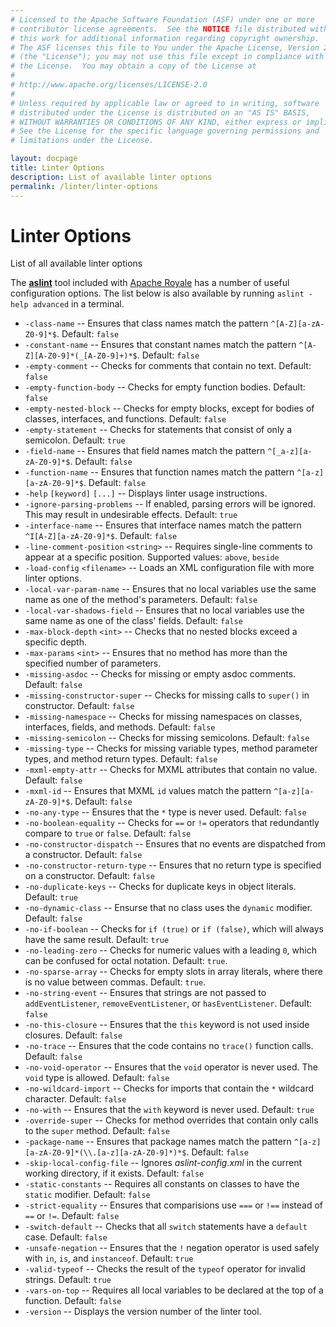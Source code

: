 ```yaml
---
# Licensed to the Apache Software Foundation (ASF) under one or more
# contributor license agreements.  See the NOTICE file distributed with
# this work for additional information regarding copyright ownership.
# The ASF licenses this file to You under the Apache License, Version 2.0
# (the "License"); you may not use this file except in compliance with
# the License.  You may obtain a copy of the License at
# 
# http://www.apache.org/licenses/LICENSE-2.0
# 
# Unless required by applicable law or agreed to in writing, software
# distributed under the License is distributed on an "AS IS" BASIS,
# WITHOUT WARRANTIES OR CONDITIONS OF ANY KIND, either express or implied.
# See the License for the specific language governing permissions and
# limitations under the License.

layout: docpage
title: Linter Options
description: List of available linter options
permalink: /linter/linter-options
---
```


# Linter Options

List of all available linter options

The [**aslint**](linter) tool included with [Apache Royale](https://royale.apache.org/) has a number of useful configuration options. The list below is also available by running `aslint -help advanced` in a terminal.

- `-class-name` -- Ensures that class names match the pattern `^[A-Z][a-zA-Z0-9]*$`. Default: `false`
- `-constant-name` -- Ensures that constant names match the pattern `^[A-Z][A-Z0-9]*(_[A-Z0-9]+)*$`. Default: `false`
- `-empty-comment` -- Checks for comments that contain no text. Default: `false`
- `-empty-function-body` -- Checks for empty function bodies. Default: `false`
- `-empty-nested-block` -- Checks for empty blocks, except for bodies of classes, interfaces, and functions. Default: `false`
- `-empty-statement` -- Checks for statements that consist of only a semicolon. Default: `true`
- `-field-name` -- Ensures that field names match the pattern `^[_a-z][a-zA-Z0-9]*$`. Default: `false`
- `-function-name` -- Ensures that function names match the pattern `^[a-z][a-zA-Z0-9]*$`. Default: `false`
- `-help` `[keyword]` `[...]` -- Displays linter usage instructions.
- `-ignore-parsing-problems` -- If enabled, parsing errors will be ignored. This may result in undesirable effects. Default: `true`
- `-interface-name` -- Ensures that interface names match the pattern `^I[A-Z][a-zA-Z0-9]*$`. Default: `false`
- `-line-comment-position` `<string>` -- Requires single-line comments to appear at a specific position. Supported values: `above`, `beside` 
- `-load-config` `<filename>` -- Loads an XML configuration file with more linter options.
- `-local-var-param-name` -- Ensures that no local variables use the same name as one of the method's parameters. Default: `false`
- `-local-var-shadows-field` -- Ensures that no local variables use the same name as one of the class' fields. Default: `false`
- `-max-block-depth` `<int>` -- Checks that no nested blocks exceed a specific depth.
- `-max-params` `<int>` -- Ensures that no method has more than the specified number of parameters.
- `-missing-asdoc` -- Checks for missing or empty asdoc comments. Default: `false`
- `-missing-constructor-super` -- Checks for missing calls to `super()` in constructor. Default: `false`
- `-missing-namespace` -- Checks for missing namespaces on classes, interfaces, fields, and methods. Default: `false`
- `-missing-semicolon` -- Checks for missing semicolons. Default: `false`
- `-missing-type` -- Checks for missing variable types, method parameter types, and method return types. Default: `false`
- `-mxml-empty-attr` --  Checks for MXML attributes that contain no value. Default: `false`
- `-mxml-id` -- Ensures that MXML `id` values match the pattern `^[a-z][a-zA-Z0-9]*$`. Default: `false`
- `-no-any-type` -- Ensures that the `*` type is never used. Default: `false`
- `-no-boolean-equality` -- Checks for `==` or `!=` operators that redundantly compare to `true` or `false`. Default: `false`
- `-no-constructor-dispatch` -- Ensures that no events are dispatched from a constructor. Default: `false`
- `-no-constructor-return-type` -- Ensures that no return type is specified on a constructor. Default: `false`
- `-no-duplicate-keys` -- Checks for duplicate keys in object literals. Default: `true`
- `-no-dynamic-class` -- Ensurse that no class uses the `dynamic` modifier. Default: `false`
- `-no-if-boolean` -- Checks for `if (true)` or `if (false)`, which will always have the same result. Default: `true`
- `-no-leading-zero` -- Checks for numeric values with a leading `0`, which can be confused for octal notation. Default: `true`.
- `-no-sparse-array` -- Checks for empty slots in array literals, where there is no value between commas. Default: `true`.
- `-no-string-event` -- Ensures that strings are not passed to `addEventListener`, `removeEventListener`, or `hasEventListener`. Default: `false`
- `-no-this-closure` -- Ensures that the `this` keyword is not used inside closures. Default: `false`
- `-no-trace` -- Ensures that the code contains no `trace()` function calls. Default: `false`
- `-no-void-operator` -- Ensures that the `void` operator is never used. The `void` type is allowed. Default: `false`
- `-no-wildcard-import` -- Checks for imports that contain the `*` wildcard character. Default: `false`
- `-no-with` -- Ensures that the `with` keyword is never used. Default: `true`
- `-override-super` -- Checks for method overrides that contain only calls to the `super` method. Default: `false`
- `-package-name` -- Ensures that package names match the pattern `^[a-z][a-zA-Z0-9]*(\\.[a-z][a-zA-Z0-9]*)*$`. Default: `false`
- `-skip-local-config-file` -- Ignores _aslint-config.xml_ in the current working directory, if it exists. Default: `false`
- `-static-constants` -- Requires all constants on classes to have the `static` modifier. Default: `false`
- `-strict-equality` -- Ensures that comparisions use `===` or `!==` instead of `==` or `!=`. Default: `false`
- `-switch-default` -- Checks that all `switch` statements have a `default` case. Default: `false`
- `-unsafe-negation` -- Ensures that the `!` negation operator is used safely with `in`, `is`, and `instanceof`. Default: `true`
- `-valid-typeof` -- Checks the result of the `typeof` operator for invalid strings. Default: `true`
- `-vars-on-top` -- Requires all local variables to be declared at the top of a function. Default: `false`
- `-version` -- Displays the version number of the linter tool.